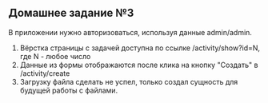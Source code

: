 ## Домашнее задание №3

В приложении нужно авторизоваться, используя данные admin/admin.

1. Вёрстка страницы с задачей доступна по ссылке /activity/show?id=N,
где N - любое число
2. Данные из формы отображаются после клика на кнопку "Создать" в /activity/create
3. Загрузку файла сделать не успел, только создал сущность для будущей работы с файлами.